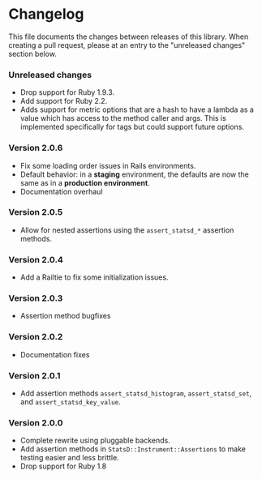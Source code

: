 # Changelog

This file documents the changes between releases of this library. When creating a pull request,
please at an entry to the "unreleased changes" section below.

### Unreleased changes

- Drop support for Ruby 1.9.3.
- Add support for Ruby 2.2.
- Adds support for metric options that are a hash to have a lambda as a value which has access to the method caller and args. This is implemented specifically for tags but could support future options.

### Version 2.0.6

- Fix some loading order issues in Rails environments.
- Default behavior: in a **staging** environment, the defaults are now the same as in a **production environment**.
- Documentation overhaul


### Version 2.0.5

- Allow for nested assertions using the `assert_statsd_*` assertion methods.

### Version 2.0.4

- Add a Railtie to fix some initialization issues.

### Version 2.0.3

- Assertion method bugfixes

### Version 2.0.2

- Documentation fixes

### Version 2.0.1

- Add assertion methods `assert_statsd_histogram`, `assert_statsd_set`, and `assert_statsd_key_value`.

### Version 2.0.0

- Complete rewrite using pluggable backends.
- Add assertion methods in `StatsD::Instrument::Assertions` to make testing easier and less brittle.
- Drop support for Ruby 1.8
